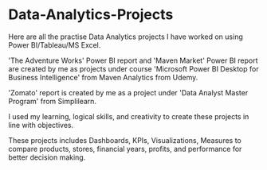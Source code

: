 # Data-Analytics-Projects
Here are all the practise Data Analytics projects I have worked on using Power BI/Tableau/MS Excel.

'The Adventure Works' Power BI report and 'Maven Market' Power BI report are created by me as projects under course 'Microsoft Power BI Desktop for Business Intelligence' 
from Maven Analytics from Udemy.

'Zomato' report is created by me as a project under 'Data Analyst Master Program' from Simplilearn.

I used my learning, logical skills, and creativity to create these projects in line with objectives.

These projects includes Dashboards, KPIs, Visualizations, Measures to compare products, stores, financial years, profits, and performance for better decision making.
